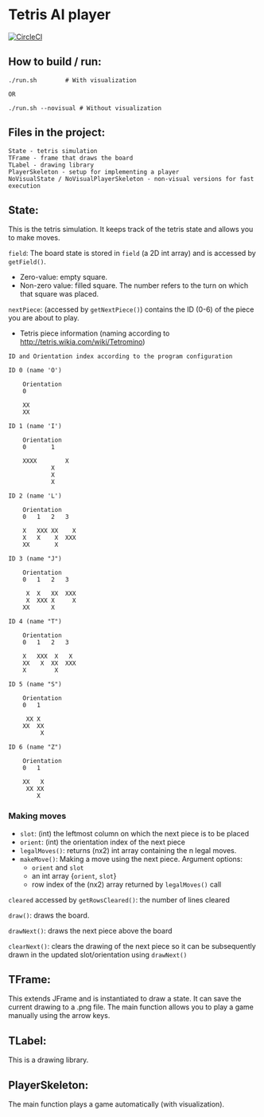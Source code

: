 # Tetris AI player

[![CircleCI](https://circleci.com/gh/chlee0925/TetrisAIAgent.svg?style=svg&circle-token=a1c3966e573cb26ffd5134be4c718f0218cfc0d6)](https://circleci.com/gh/chlee0925/TetrisAIAgent)

## How to build / run:
```
./run.sh		# With visualization

OR

./run.sh --novisual	# Without visualization
```

## Files in the project:
	State - tetris simulation
	TFrame - frame that draws the board
	TLabel - drawing library
	PlayerSkeleton - setup for implementing a player
	NoVisualState / NoVisualPlayerSkeleton - non-visual versions for fast execution
	
	
## State:
This is the tetris simulation.  It keeps track of the tetris state and allows you to 
make moves.  

`field`: The board state is stored in `field` (a 2D int array) and is accessed by `getField()`.
* Zero-value: empty square.
* Non-zero value: filled square. The number refers to the turn on which that square was placed.  

`nextPiece`: (accessed by `getNextPiece()`) contains the ID (0-6) of the piece you are about to play.
* Tetris piece information (naming according to http://tetris.wikia.com/wiki/Tetromino)
```
ID and Orientation index according to the program configuration

ID 0 (name 'O')

	Orientation
	0

	XX	
	XX

ID 1 (name 'I')

	Orientation
	0		1

	XXXX		X
			X
			X
			X

ID 2 (name 'L')

	Orientation
	0	1	2	3

	X	XXX	XX	  X
	X	X	 X	XXX
	XX		 X

ID 3 (name "J")

	Orientation
	0	1	2	3

	 X	X	XX	XXX
	 X	XXX	X	  X
	XX		X

ID 4 (name "T")

	Orientation
	0	1	2	3

	X	XXX	 X	 X
	XX	 X	XX	XXX
	X		 X

ID 5 (name "S")

	Orientation
	0	1

	 XX	X
	XX	XX
		 X

ID 6 (name "Z")

	Orientation
	0	1

	XX	 X
	 XX	XX
		X
```

### Making moves
* `slot`: (int) the leftmost column on which the next piece is to be placed
* `orient`: (int) the orientation index of the next piece
* `legalMoves()`: returns (nx2) int array containing the n legal moves.
* `makeMove()`: Making a move using the next piece. Argument options:
	* `orient` and `slot`
	* an int array {`orient`, `slot`}
	* row index of the (nx2) array returned by `legalMoves()` call

`cleared` accessed by `getRowsCleared()`: the number of lines cleared

`draw()`: draws the board.

`drawNext()`: draws the next piece above the board

`clearNext()`: clears the drawing of the next piece so it can be subsequently drawn in the updated slot/orientation using `drawNext()`

## TFrame:
This extends JFrame and is instantiated to draw a state.
It can save the current drawing to a .png file.
The main function allows you to play a game manually using the arrow keys.

## TLabel:
This is a drawing library.

## PlayerSkeleton:
The main function plays a game automatically (with visualization).
